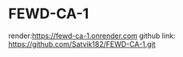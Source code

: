 # FEWD-CA-1
render:https://fewd-ca-1.onrender.com
github link: https://github.com/Satvik182/FEWD-CA-1.git